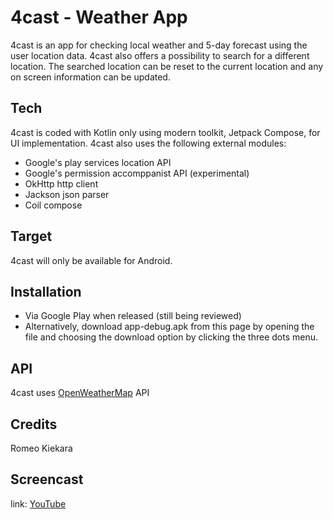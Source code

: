 # 4cast - Weather App

4cast is an app for checking local weather and 5-day forecast using the user location data.
4cast also offers a possibility to search for a different location. The searched location
can be reset to the current location and any on screen information can be updated.

## Tech

4cast is coded with Kotlin only using modern toolkit, Jetpack Compose, for UI implementation.
4cast also uses the following external modules:
- Google's play services location API
- Google's permission accomppanist API (experimental)
- OkHttp http client
- Jackson json parser
- Coil compose

## Target

4cast will only be available for Android.

## Installation

- Via Google Play when released (still being reviewed)
- Alternatively, download app-debug.apk from this page by opening the file and choosing the download
option by clicking the three dots menu.

## API

4cast uses [OpenWeatherMap](https://openweathermap.org/api) API

## Credits

Romeo Kiekara

## Screencast

link: [YouTube](https://youtu.be/qfXxvQpdZ8Y)